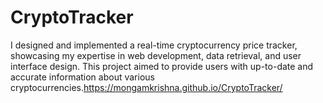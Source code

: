 # CryptoTracker
I designed and implemented a real-time cryptocurrency price tracker, showcasing my expertise in web development, data retrieval, and user interface design. This project aimed to provide users with up-to-date and accurate information about various cryptocurrencies.https://mongamkrishna.github.io/CryptoTracker/
